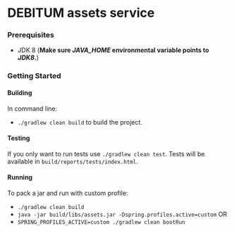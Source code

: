 # DEBITUM assets service

### Prerequisites

* JDK 8 (**Make sure _JAVA_HOME_ environmental variable points to _JDK8_.**)

### Getting Started

#### Building

In command line:
* `./gradlew clean build` to build the project.

#### Testing

If you only want to run tests use `./gradlew clean test`. Tests will be available in `build/reports/tests/index.html`.

#### Running


To pack a jar and run with custom profile:
   + `./gradlew clean build`
   + `java -jar build/libs/assets.jar -Dspring.profiles.active=custom`
 OR
   + `SPRING_PROFILES_ACTIVE=custom ./gradlew clean bootRun`


